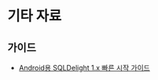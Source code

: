 # 기타 자료

## 가이드

- [Android용 SQLDelight 1.x 빠른 시작 가이드](https://handstandsam.com/2019/08/23/sqldelight-1-x-quick-start-guide-for-android/)